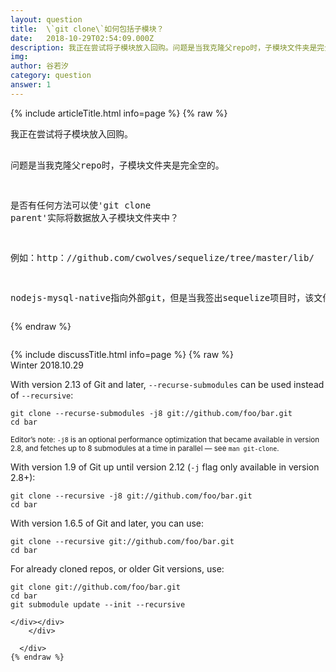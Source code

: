 ```yaml
---
layout: question
title:  \`git clone\`如何包括子模块？
date:   2018-10-29T02:54:09.000Z
description: 我正在尝试将子模块放入回购。问题是当我克隆父repo时，子模块文件夹是完全空的。是否有任何方法可以使'git clone parent'实际将数据放入子...
img: 
author: 谷若汐
category: question
answer: 1
---
```

<div class="article-root">
  <div class="article">
    {% include articleTitle.html info=page %}
    {% raw %}
    <div class="article-content"><pre>
我正在尝试将子模块放入回购。

问题是当我克隆父repo时，子模块文件夹是完全空的。

是否有任何方法可以使&#39;git clone parent&#39;实际将数据放入子模块文件夹中？

例如：http：//github.com/cwolves/sequelize/tree/master/lib/

nodejs-mysql-native指向外部git，但是当我签出sequelize项目时，该文件夹为空...</pre>
</div>
    {% endraw %}
  </div>
  <p style="height: 0;width:0;overflow: hidden;"> 第92篇《`git clone`如何包括子模块？》来自Winter(https://github.com/aiyld/aiyld.github.io)的站点</p>
  <div class="discuss-wrapper">
    {% include discussTitle.html info=page %}
    {% raw %}
    <div class="discuss-item">
        <div class="discuss-parent">
          <div class="discuss-meta">
            <span class="discuss-user">Winter</span>
            <span class="discuss-time">2018.10.29</span>
          </div>
          <div class="discuss-comment"><div class="post-text" itemprop="text">
<p>With version 2.13 of Git and later, <code>--recurse-submodules</code> can be used instead of <code>--recursive</code>:</p>

<pre><code>git clone --recurse-submodules -j8 git://github.com/foo/bar.git
cd bar
</code></pre>

<p><sup>Editor’s note: <code>-j8</code> is an optional performance optimization that became available in version 2.8, and fetches up to 8 submodules at a time in parallel — see <code>man git-clone</code>.</sup></p>

<p>With version 1.9 of Git up until version 2.12 (<code>-j</code> flag only available in version 2.8+):</p>

<pre><code>git clone --recursive -j8 git://github.com/foo/bar.git
cd bar
</code></pre>

<p>With version 1.6.5 of Git and later, you can use:</p>

<pre><code>git clone --recursive git://github.com/foo/bar.git
cd bar
</code></pre>

<p>For already cloned repos, or older Git versions, use:</p>

<pre><code>git clone git://github.com/foo/bar.git
cd bar
git submodule update --init --recursive
</code></pre>
    </div></div>
        </div>
        
      </div>
    {% endraw %}
  </div>
<div>
